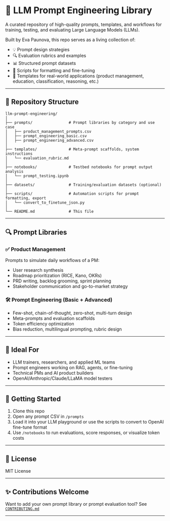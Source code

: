 # 🧠 LLM Prompt Engineering Library

A curated repository of high-quality prompts, templates, and workflows for training, testing, and evaluating Large Language Models (LLMs).

Built by Eva Paunova, this repo serves as a living collection of:
- 💡 Prompt design strategies
- 🔍 Evaluation rubrics and examples
- 📊 Structured prompt datasets
- 🔧 Scripts for formatting and fine-tuning
- 📘 Templates for real-world applications (product management, education, classification, reasoning, etc.)

---

## 📁 Repository Structure

```
llm-prompt-engineering/
│
├── prompts/                # Prompt libraries by category and use case
│   ├── product_management_prompts.csv
│   ├── prompt_engineering_basic.csv
│   ├── prompt_engineering_advanced.csv
│
├── templates/              # Meta-prompt scaffolds, system instructions
│   └── evaluation_rubric.md
│
├── notebooks/              # Testbed notebooks for prompt output analysis
│   └── prompt_testing.ipynb
│
├── datasets/               # Training/evaluation datasets (optional)
│
├── scripts/                # Automation scripts for prompt formatting, export
│   └── convert_to_finetune_json.py
│
└── README.md               # This file
```

---

## 🔍 Prompt Libraries

### ✅ Product Management
Prompts to simulate daily workflows of a PM:
- User research synthesis
- Roadmap prioritization (RICE, Kano, OKRs)
- PRD writing, backlog grooming, sprint planning
- Stakeholder communication and go-to-market strategy

### 🛠 Prompt Engineering (Basic + Advanced)
- Few-shot, chain-of-thought, zero-shot, multi-turn design
- Meta-prompts and evaluation scaffolds
- Token efficiency optimization
- Bias reduction, multilingual prompting, rubric design

---

## 🤖 Ideal For

- LLM trainers, researchers, and applied ML teams
- Prompt engineers working on RAG, agents, or fine-tuning
- Technical PMs and AI product builders
- OpenAI/Anthropic/Claude/LLaMA model testers

---

## 🚀 Getting Started

1. Clone this repo
2. Open any prompt CSV in `/prompts`
3. Load it into your LLM playground or use the scripts to convert to OpenAI fine-tune format
4. Use `/notebooks` to run evaluations, score responses, or visualize token costs

---

## 📜 License

MIT License

---

## ✨ Contributions Welcome

Want to add your own prompt library or prompt evaluation tool? See [`CONTRIBUTING.md`](./CONTRIBUTING.md)

---
